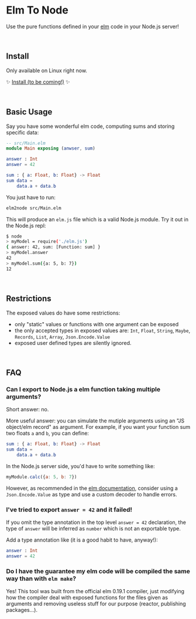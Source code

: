 # Elm To Node

Use the pure functions defined in your [elm](http://elm-lang.or/) code in your Node.js server!

<br>

## Install

Only available on Linux right now.

✨ [Install (to be coming!)](#) ✨

<br>

## Basic Usage

Say you have some wonderful elm code, computing sums and storing specific data:

```elm
-- src/Main.elm
module Main exposing (anwser, sum)

answer : Int
answer = 42

sum : { a: Float, b: Float} -> Float
sum data =
    data.a + data.b
```

You just have to run:
```sh
elm2node src/Main.elm
```

This will produce an `elm.js` file which is a valid Node.js module. Try it out in 
the Node.js repl:

```sh
$ node
> myModel = require('./elm.js')
{ answer: 42, sum: [Function: sum] }
> myModel.answer
42
> myModel.sum({a: 5, b: 7})
12
```


<br>

## Restrictions

The exposed values do have some restrictions:
 * only "static" values or functions with one argument can be exposed
 * the only accepted types in exposed values are:
        `Int`, `Float`, `String`, `Maybe`, `Records`, `List`, `Array`, `Json.Encode.Value`
 * exposed user defined types are silently ignored.

<br>

## FAQ

### Can I export to Node.js a elm function taking multiple arguments?
Short answer: no. 

More useful answer: you can simulate the mutiple arguments using an "JS object/elm record"
as argument. For example, if you want your function sum two floats `a` and `b`, you can
define:
```elm
sum : { a: Float, b: Float} -> Float
sum data =
    data.a + data.b
```
In the Node.js server side, you'd have to write something like:
```js
myModule.calc({a: 5, b: 7})
```

However, as recommended in the [elm documentation](https://guide.elm-lang.org/interop/ports.html#notes),
consider using a `Json.Encode.Value` as type and use a custom decoder to handle errors.

### I've tried to export `answer = 42` and it failed!
If you omit the type annotation in the top level `answer = 42` declaration,
the type of `answer` will be inferred as `number` which is not an exportable type.

Add a type annotation like (it is a good habit to have, anyway!):
```elm
answer : Int
answer = 42
```

### Do I have the guarantee my elm code will be compiled the same way than with `elm make`?
Yes! This tool was built from the official elm 0.19.1 compiler, just modifying how the compiler deal
with exposed functions for the files given as arguments and removing useless stuff for our purpose 
(reactor, publishing packages...).
